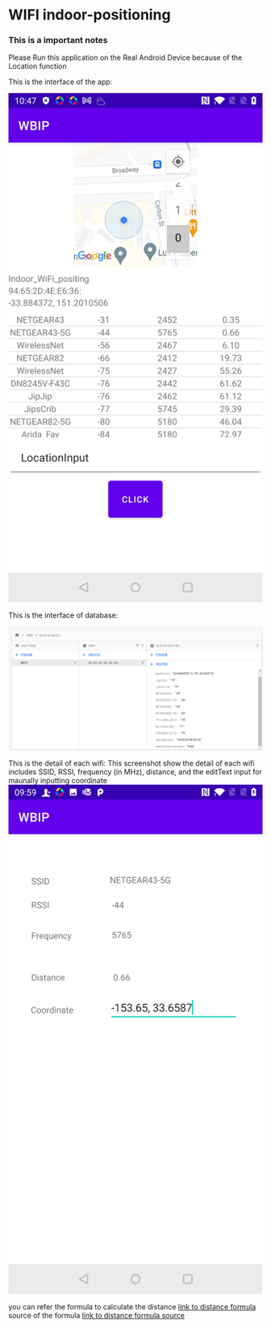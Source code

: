 # WIFI indoor-positioning


### This is a important notes

Please Run this application on the Real Android Device because of the Location function


This is the interface of the app:

![Image of interface](https://github.com/richard110110/WIFI-Indoor-Positioning/blob/main/image/homePage.jpg?raw=true)

This is the interface of database:

![Image of database](https://github.com/richard110110/WIFI-Indoor-Positioning/blob/main/image/Capture.PNG?raw=true)

This is the detail of each wifi:
This screenshot show the detail of each wifi
includes SSID, RSSI, frequency (in MHz), distance, and the editText input for maunally inputting coordinate
![Image of database](https://github.com/richard110110/WIFI-Indoor-Positioning/blob/main/image/coordinate.jpg?raw=true)



you can refer the formula to calculate the distance
[link to distance formula](https://en.wikipedia.org/wiki/Free-space_path_loss)
source of the formula
[link to distance formula source](https://stackoverflow.com/questions/11217674/how-to-calculate-distance-from-wifi-router-using-signal-strength)